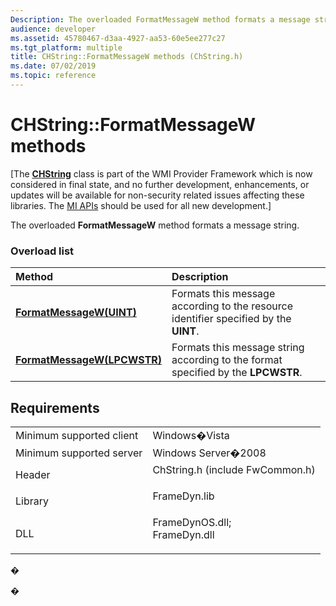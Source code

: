 ```yaml
---
Description: The overloaded FormatMessageW method formats a message string.
audience: developer
ms.assetid: 45780467-d3aa-4927-aa53-60e5ee277c27
ms.tgt_platform: multiple
title: CHString::FormatMessageW methods (ChString.h)
ms.date: 07/02/2019
ms.topic: reference
---
```


# CHString::FormatMessageW methods

\[The [**CHString**](chstring.md) class is part of the WMI Provider Framework which is now considered in final state, and no further development, enhancements, or updates will be available for non-security related issues affecting these libraries. The [MI APIs](/previous-versions/windows/desktop/wmi_v2/windows-management-infrastructure) should be used for all new development.\]

The overloaded **FormatMessageW** method formats a message string.

### Overload list



| Method                                                              | Description                                                                                     |
|:--------------------------------------------------------------------|:------------------------------------------------------------------------------------------------|
| [**FormatMessageW(UINT)**](/previous-versions/windows/desktop/legacy/aa385519(v=vs.85))       | Formats this message according to the resource identifier specified by the **UINT**.<br/> |
| [**FormatMessageW(LPCWSTR)**](/windows/win32/api/chstring/nf-chstring-chstring-formatmessagew(lpcwstr_---)) | Formats this message string according to the format specified by the **LPCWSTR**.<br/>    |



## Requirements



|                                     |                                                                                                                                                               |
|-------------------------------------|---------------------------------------------------------------------------------------------------------------------------------------------------------------|
| Minimum supported client<br/> | Windows�Vista<br/>                                                                                                                                      |
| Minimum supported server<br/> | Windows Server�2008<br/>                                                                                                                                |
| Header<br/>                   | <dl> <dt>ChString.h (include FwCommon.h)</dt> </dl>                                                    |
| Library<br/>                  | <dl> <dt>FrameDyn.lib</dt> </dl>                                                                       |
| DLL<br/>                      | <dl> <dt>FrameDynOS.dll; </dt> <dt>FrameDyn.dll</dt> </dl> |



�

�